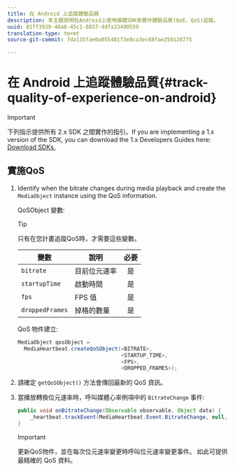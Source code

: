 ```yaml
---
title: 在 Android 上追蹤體驗品質
description: 本主題說明在Android上使用媒體SDK來實作體驗品質(QoE、QoS)追蹤。
uuid: 81ff3939-48a6-45c1-8837-ddfa33490559
translation-type: tm+mt
source-git-commit: 7da115fae0a05548173e8ca3ec68fae250128775

---
```



# 在 Android 上追蹤體驗品質{#track-quality-of-experience-on-android}

>[!IMPORTANT]
>
>下列指示提供所有 2.x SDK 之間實作的指引。If you are implementing a 1.x version of the SDK, you can download the 1.x Developers Guides here: [Download SDKs.](/help/sdk-implement/download-sdks.md)

## 實施QoS

1. Identify when the bitrate changes during media playback and create the `MediaObject` instance using the QoS information.

   QoSObject 變數:

   >[!TIP]
   >
   >只有在您計畫追蹤QoS時，才需要這些變數。

   | 變數 | 說明 | 必要 |
   | --- | --- | :---: |
   | `bitrate` | 目前位元速率 | 是 |
   | `startupTime` | 啟動時間 | 是 |
   | `fps` | FPS 值 | 是 |
   | `droppedFrames` | 掉格的數量 | 是 |

   QoS 物件建立:

   ```java
   MediaObject qosObject =  
     MediaHeartbeat.createQoSObject(<BITRATE>,  
                                    <STARTUP_TIME>,  
                                    <FPS>,  
                                    <DROPPED_FRAMES>);
   ```

1. 請確定 `getQoSObject()` 方法會傳回最新的 QoS 資訊。
1. 當播放轉換位元速率時，呼叫媒體心率例項中的 `BitrateChange` 事件:

   ```java
   public void onBitrateChange(Observable observable, Object data) {  
       _heartbeat.trackEvent(MediaHeartbeat.Event.BitrateChange, null, null); 
   } 
   ```

   >[!IMPORTANT]
   >
   >更新QoS物件，並在每次位元速率變更時呼叫位元速率變更事件。 如此可提供最精確的 QoS 資料。

